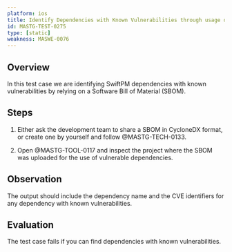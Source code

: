 ```yaml
---
platform: ios
title: Identify Dependencies with Known Vulnerabilities through usage of SBOM
id: MASTG-TEST-0275
type: [static]
weakness: MASWE-0076
---
```


## Overview

In this test case we are identifying SwiftPM dependencies with known vulnerabilities by relying on a Software Bill of Material (SBOM).

## Steps

1. Either ask the development team to share a SBOM in CycloneDX format, or create one by yourself and follow @MASTG-TECH-0133.

2. Open @MASTG-TOOL-0117 and inspect the project where the SBOM was uploaded for the use of vulnerable dependencies.

## Observation

The output should include the dependency name and the CVE identifiers for any dependency with known vulnerabilities.

## Evaluation

The test case fails if you can find dependencies with known vulnerabilities.
